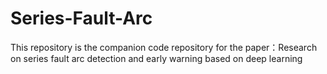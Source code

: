 # Series-Fault-Arc
This repository is the companion code repository for the paper：Research on series fault arc detection and early warning based on deep learning
